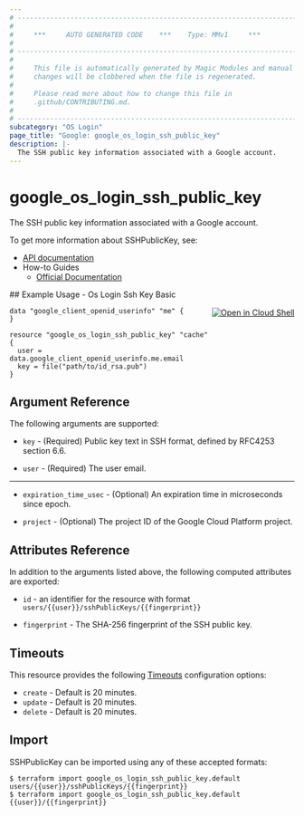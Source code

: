 ```yaml
---
# ----------------------------------------------------------------------------
#
#     ***     AUTO GENERATED CODE    ***    Type: MMv1     ***
#
# ----------------------------------------------------------------------------
#
#     This file is automatically generated by Magic Modules and manual
#     changes will be clobbered when the file is regenerated.
#
#     Please read more about how to change this file in
#     .github/CONTRIBUTING.md.
#
# ----------------------------------------------------------------------------
subcategory: "OS Login"
page_title: "Google: google_os_login_ssh_public_key"
description: |-
  The SSH public key information associated with a Google account.
---
```


# google\_os\_login\_ssh\_public\_key

The SSH public key information associated with a Google account.


To get more information about SSHPublicKey, see:

* [API documentation](https://cloud.google.com/compute/docs/oslogin/rest/v1/users.sshPublicKeys)
* How-to Guides
    * [Official Documentation](https://cloud.google.com/compute/docs/oslogin)

<div class = "oics-button" style="float: right; margin: 0 0 -15px">
  <a href="https://console.cloud.google.com/cloudshell/open?cloudshell_git_repo=https%3A%2F%2Fgithub.com%2Fterraform-google-modules%2Fdocs-examples.git&cloudshell_working_dir=os_login_ssh_key_basic&cloudshell_image=gcr.io%2Fgraphite-cloud-shell-images%2Fterraform%3Alatest&open_in_editor=main.tf&cloudshell_print=.%2Fmotd&cloudshell_tutorial=.%2Ftutorial.md" target="_blank">
    <img alt="Open in Cloud Shell" src="//gstatic.com/cloudssh/images/open-btn.svg" style="max-height: 44px; margin: 32px auto; max-width: 100%;">
  </a>
</div>
## Example Usage - Os Login Ssh Key Basic


```hcl
data "google_client_openid_userinfo" "me" {
}

resource "google_os_login_ssh_public_key" "cache" {
  user =  data.google_client_openid_userinfo.me.email
  key = file("path/to/id_rsa.pub")
}
```

## Argument Reference

The following arguments are supported:


* `key` -
  (Required)
  Public key text in SSH format, defined by RFC4253 section 6.6.

* `user` -
  (Required)
  The user email.


- - -


* `expiration_time_usec` -
  (Optional)
  An expiration time in microseconds since epoch.

* `project` -
  (Optional)
  The project ID of the Google Cloud Platform project.


## Attributes Reference

In addition to the arguments listed above, the following computed attributes are exported:

* `id` - an identifier for the resource with format `users/{{user}}/sshPublicKeys/{{fingerprint}}`

* `fingerprint` -
  The SHA-256 fingerprint of the SSH public key.


## Timeouts

This resource provides the following
[Timeouts](/docs/configuration/resources.html#timeouts) configuration options:

- `create` - Default is 20 minutes.
- `update` - Default is 20 minutes.
- `delete` - Default is 20 minutes.

## Import


SSHPublicKey can be imported using any of these accepted formats:

```
$ terraform import google_os_login_ssh_public_key.default users/{{user}}/sshPublicKeys/{{fingerprint}}
$ terraform import google_os_login_ssh_public_key.default {{user}}/{{fingerprint}}
```
